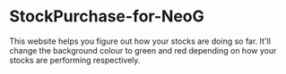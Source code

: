 # StockPurchase-for-NeoG
This website helps you figure out how your stocks are doing so far.
It'll change the background colour to green and red depending on how your stocks are performing respectively.
